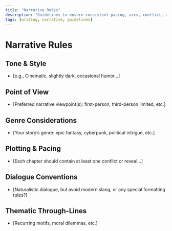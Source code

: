 ```yaml
---
title: "Narrative Rules"
description: "Guidelines to ensure consistent pacing, arcs, conflict, and overall story structure."
tags: [writing, narrative, guidelines]
---
```


# Narrative Rules

## Tone & Style
- [e.g., Cinematic, slightly dark, occasional humor...]

## Point of View
- [Preferred narrative viewpoint(s): first-person, third-person limited, etc.]

## Genre Considerations
- [Your story’s genre: epic fantasy, cyberpunk, political intrigue, etc.]

## Plotting & Pacing
- [Each chapter should contain at least one conflict or reveal...]

## Dialogue Conventions
- [Naturalistic dialogue, but avoid modern slang, or any special formatting rules?]

## Thematic Through-Lines
- [Recurring motifs, moral dilemmas, etc.]
